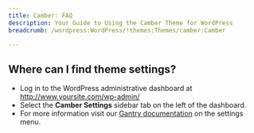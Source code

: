 ```yaml
---
title: Camber: FAQ
description: Your Guide to Using the Camber Theme for WordPress
breadcrumb: /wordpress:WordPress/!themes:Themes/camber:Camber

---
```


Where can I find theme settings?
-----
* Log in to the WordPress administrative dashboard at http://www.yoursite.com/wp-admin/
* Select the **Camber Settings** sidebar tab on the left of the dashboard.
* For more information visit our [Gantry documentation](http://docs.gantry.org/gantry4/configure) on the settings menu.

[gantry]: http://docs.gantry.org/gantry4/configure
